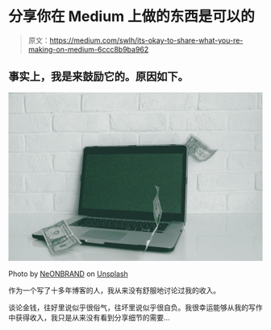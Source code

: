 # 分享你在 Medium 上做的东西是可以的

> 原文：<https://medium.com/swlh/its-okay-to-share-what-you-re-making-on-medium-6ccc8b9ba962>

## 事实上，我是来鼓励它的。原因如下。

![](img/7a30aa6a75b3d0f055890171f131333f.png)

Photo by [NeONBRAND](https://unsplash.com/@neonbrand?utm_source=medium&utm_medium=referral) on [Unsplash](https://unsplash.com?utm_source=medium&utm_medium=referral)

作为一个写了十多年博客的人，我从来没有舒服地讨论过我的收入。

谈论金钱，往好里说似乎很俗气，往坏里说似乎很自负。我很幸运能够从我的写作中获得收入，我只是从来没有看到分享细节的需要…